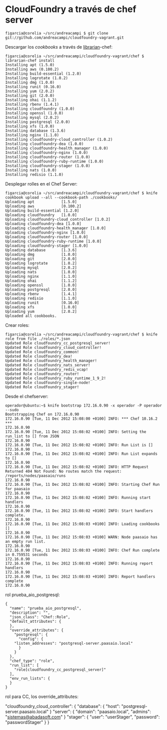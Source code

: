 CloudFoundry a través de chef server
====================================

`figarcia@corelia ~/src/andreacampi $ git clone git://github.com/andreacampi/cloudfoundry-vagrant.git`

Descargar los _cookbooks_ a través de [librarian][]-chef: 

	figarcia@corelia ~/src/andreacampi/cloudfoundry-vagrant/chef $ librarian-chef install
	Installing apt (1.5.0)
	Installing aws (0.100.2)
	Installing build-essential (1.2.0)
	Installing logrotate (1.0.2)
	Installing dmg (1.0.0)
	Installing runit (0.16.0)
	Installing yum (2.0.2)
	Installing git (2.0.0)
	Installing ohai (1.1.2)
	Installing rbenv (1.4.1)
	Installing cloudfoundry (1.0.0)
	Installing openssl (1.0.0)
	Installing mysql (2.0.2)
	Installing postgresql (2.0.0)
	Installing xfs (1.0.0)
	Installing database (1.3.6)
	Installing nginx (1.1.0)
	Installing cloudfoundry-cloud_controller (1.0.2)
	Installing cloudfoundry-dea (1.0.0)
	Installing cloudfoundry-health_manager (1.0.0)
	Installing cloudfoundry-nginx (1.0.0)
	Installing cloudfoundry-router (1.0.0)
	Installing cloudfoundry-ruby-runtime (1.0.0)
	Installing cloudfoundry-stager (1.0.0)
	Installing nats (1.0.0)
	Installing redisio (1.1.0)

Desplegar rolles en el Chef Server:

	figarcia@corelia ~/src/andreacampi/cloudfoundry-vagrant/chef $ knife cookbook upload --all --cookbook-path ./cookbooks/
	Uploading apt            [1.5.0]
	Uploading aws            [0.100.2]
	Uploading build-essential [1.2.0]
	Uploading cloudfoundry   [1.0.0]
	Uploading cloudfoundry-cloud_controller [1.0.2]
	Uploading cloudfoundry-dea [1.0.0]
	Uploading cloudfoundry-health_manager [1.0.0]
	Uploading cloudfoundry-nginx [1.0.0]
	Uploading cloudfoundry-router [1.0.0]
	Uploading cloudfoundry-ruby-runtime [1.0.0]
	Uploading cloudfoundry-stager [1.0.0]
	Uploading database       [1.3.6]
	Uploading dmg            [1.0.0]
	Uploading git            [2.0.0]
	Uploading logrotate      [1.0.2]
	Uploading mysql          [2.0.2]
	Uploading nats           [1.0.0]
	Uploading nginx          [1.1.0]
	Uploading ohai           [1.1.2]
	Uploading openssl        [1.0.0]
	Uploading postgresql     [2.0.0]
	Uploading rbenv          [1.4.1]
	Uploading redisio        [1.1.0]
	Uploading runit          [0.16.0]
	Uploading xfs            [1.0.0]
	Uploading yum            [2.0.2]
	Uploaded all cookbooks.


Crear roles: 

	figarcia@corelia ~/src/andreacampi/cloudfoundry-vagrant/chef $ knife role from file ./roles/*.json
	Updated Role cloudfoundry_cc_postgresql_server!
	Updated Role cloudfoundry_cloud_controller!
	Updated Role cloudfoundry_common!
	Updated Role cloudfoundry_dea!
	Updated Role cloudfoundry_health_manager!
	Updated Role cloudfoundry_nats_server!
	Updated Role cloudfoundry_redis_vcap!
	Updated Role cloudfoundry_router!
	Updated Role cloudfoundry_ruby_runtime_1_9_2!
	Updated Role cloudfoundry-single-node!
	Updated Role cloudfoundry_stager!


Desde el chefserver: 

	operador@ubuntu:~$ knife bootstrap 172.16.0.90 -x operador -P operador --sudo
	Bootstrapping Chef on 172.16.0.90
	172.16.0.90 [Tue, 11 Dec 2012 15:08:00 +0100] INFO: *** Chef 10.16.2 ***
	172.16.0.90 
	172.16.0.90 [Tue, 11 Dec 2012 15:08:02 +0100] INFO: Setting the run_list to [] from JSON
	172.16.0.90 
	172.16.0.90 [Tue, 11 Dec 2012 15:08:02 +0100] INFO: Run List is []
	172.16.0.90 
	172.16.0.90 [Tue, 11 Dec 2012 15:08:02 +0100] INFO: Run List expands to []
	172.16.0.90 
	172.16.0.90 [Tue, 11 Dec 2012 15:08:02 +0100] INFO: HTTP Request Returned 404 Not Found: No routes match the request: /reports/nodes/paasaio/runs
	172.16.0.90 
	172.16.0.90 [Tue, 11 Dec 2012 15:08:02 +0100] INFO: Starting Chef Run for paasaio
	172.16.0.90 
	172.16.0.90 [Tue, 11 Dec 2012 15:08:02 +0100] INFO: Running start handlers
	172.16.0.90 
	172.16.0.90 [Tue, 11 Dec 2012 15:08:02 +0100] INFO: Start handlers complete.
	172.16.0.90 
	172.16.0.90 [Tue, 11 Dec 2012 15:08:03 +0100] INFO: Loading cookbooks []
	172.16.0.90 
	172.16.0.90 [Tue, 11 Dec 2012 15:08:03 +0100] WARN: Node paasaio has an empty run list.
	172.16.0.90 
	172.16.0.90 [Tue, 11 Dec 2012 15:08:03 +0100] INFO: Chef Run complete in 0.759531 seconds
	172.16.0.90 
	172.16.0.90 [Tue, 11 Dec 2012 15:08:03 +0100] INFO: Running report handlers
	172.16.0.90 
	172.16.0.90 [Tue, 11 Dec 2012 15:08:03 +0100] INFO: Report handlers complete
	172.16.0.90 


rol prueba_aio_postgresql:

	{
	  "name": "prueba_aio_postgresql",
	  "description": "",
	  "json_class": "Chef::Role",
	  "default_attributes": {
	  },
	  "override_attributes": {
	    "postgresql": {
	      "config": {
		"listen_addresses": "postgresql-server.paasaio.local"
	      }
	    }
	  },
	  "chef_type": "role",
	  "run_list": [
	    "role[cloudfoundry_cc_postgresql_server]"
	  ],
	  "env_run_lists": {
	  }
	}


rol para CC, los override_attributes:

"cloudfoundry_cloud_controller": {
	"database": {
		"host": "postgresql-server.paasaio.local"
	}
	"server": {
		"domain": "paasaio.local",
		"admins": "sistemas@abadasoft.com"
	}
	"stager": {
		"user": "userStager",
		"password": "passwordStager"
	}
}

[librarian]:	https://github.com/applicationsonline/librarian

